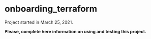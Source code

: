 # onboarding_terraform

Project started in March 25, 2021.

**Please, complete here information on using and testing this project.**
